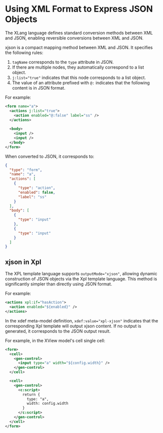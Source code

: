 # Using XML Format to Express JSON Objects

The XLang language defines standard conversion methods between XML and JSON, enabling reversible conversions between XML and JSON.

xjson is a compact mapping method between XML and JSON. It specifies the following rules:

1. `tagName` corresponds to the `type` attribute in JSON.
2. If there are multiple nodes, they automatically correspond to a list object.
3. `j:list="true"` indicates that this node corresponds to a list object.
4. The value of an attribute prefixed with `@:` indicates that the following content is in JSON format.

For example:

```xml
<form name="a">
  <actions j:list="true">
    <action enabled="@:false" label="ss" />
  </actions>
  
  <body>
    <input />
    <input />
  </body>
</form>
```

When converted to JSON, it corresponds to:

```json
{
  "type": "form",
  "name": "a",
  "actions": [
    {
      "type": "action",
      "enabled": false,
      "label": "ss"
    }
  ],
  "body": [
    {
      "type": "input"
    },
    {
      "type": "input"
    }
  ]
}
```

## xjson in Xpl

The XPL template language supports `outputMode="xjson"`, allowing dynamic construction of JSON objects via the Xpl template language. This method is significantly simpler than directly using JSON format.

For example:

```xml
<actions xpl:if="hasAction">
  <action enabled="${enabled}" />
</actions>
```

In the xdef meta-model definition, `xdef:value="xpl-xjson"` indicates that the corresponding Xpl template will output xjson content. If no output is generated, it corresponds to the JSON output result.

For example, in the XView model's cell single cell:

```xml
<form>
  <cell>
    <gen-control>
      <input type="a" width="${config.width}" />
    </gen-control>
  </cell>

  <cell>
    <gen-control>
      <c:script>
        return {
          type: "a",
          width: config.width
        }
      </c:script>
    </gen-control>
  </cell>
</form>
```